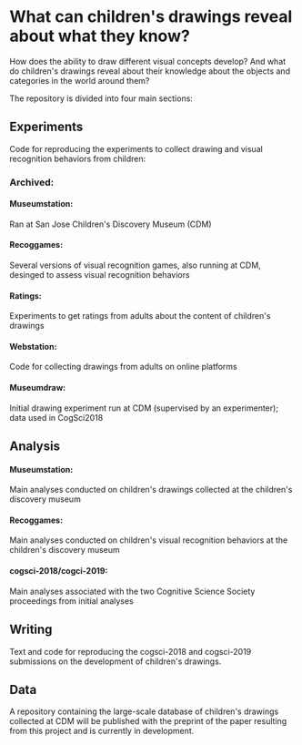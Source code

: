 # What can children's drawings reveal about what they know?

How does the ability to draw different visual concepts develop? And what do children's drawings reveal about their knowledge
about the objects and categories in the world around them?

The repository is divided into four main sections:

## Experiments
Code for reproducing the experiments to collect drawing and visual recognition behaviors from children:

### Archived:
#### Museumstation: 
Ran at San Jose Children's Discovery Museum (CDM)
#### Recoggames: 
Several versions of visual recognition games, also running at CDM, desinged to assess visual recognition behaviors
#### Ratings: 
Experiments to get ratings from adults about the content of children's drawings
#### Webstation: 
Code for collecting drawings from adults on online platforms 
#### Museumdraw: 
Initial drawing experiment run at CDM (supervised by an experimenter); data used in CogSci2018

## Analysis
#### Museumstation: 
Main analyses conducted on children's drawings collected at the children's discovery museum
#### Recoggames: 
Main analyses conducted on children's visual recognition behaviors at the children's discovery museum
#### cogsci-2018/cogci-2019: 
Main analyses associated with the two Cognitive Science Society proceedings from initial analyses

## Writing
Text and code for reproducing the cogsci-2018 and cogsci-2019 submissions on the development of children's drawings.

## Data
A repository containing the large-scale database of children's drawings collected at CDM will be published with the preprint of the paper resulting from this project and is currently in development. 

